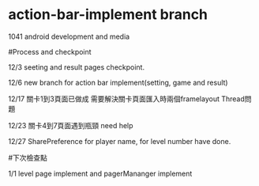 # action-bar-implement branch 
1041 android development and media 


#Process and checkpoint

12/3 seeting and result pages checkpoint.

12/6 new branch for action bar implement(setting, game and result)

12/17 關卡1到3頁面已做成 需要解決關卡頁面匯入時兩個framelayout Thread問題

12/23 關卡4到7頁面遇到瓶頸 need help

12/27 SharePreference for player name, for level number have done.


#下次檢查點

1/1 level page implement and pagerMananger implement
